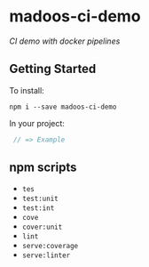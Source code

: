 # madoos-ci-demo

_CI demo with docker pipelines_

## Getting Started

To install:

    npm i --save madoos-ci-demo

In your project:

``` javascript
 // => Example
```

## npm scripts

   * `tes`
   * `test:unit`
   * `test:int`
   * `cove`
   * `cover:unit`
   * `lint`
   * `serve:coverage`
   * `serve:linter`
